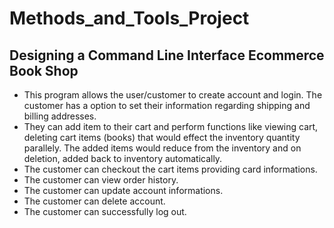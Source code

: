 # Methods_and_Tools_Project

## Designing a Command Line Interface Ecommerce Book Shop

* This program allows the user/customer to create account and login. The customer has a option 
  to set their information regarding shipping and billing addresses. 
* They can add item to their cart and perform functions like viewing cart, deleting cart items (books) that would
  effect the inventory quantity parallely. The added items would reduce from the inventory and on 
  deletion, added back to inventory automatically. 
* The customer can checkout the cart items providing card informations.
* The customer can view order history.
* The customer can update account informations.
* The customer can delete account.
* The customer can successfully log out. 
